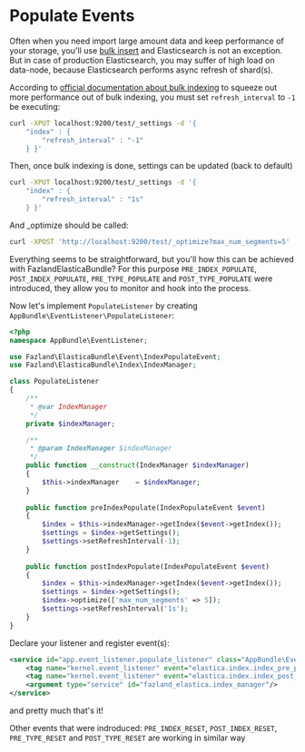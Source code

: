 Populate Events
===============

Often when you need import large amount data and keep performance of your storage,
you'll use [bulk insert](https://en.wikipedia.org/wiki/Bulk_insert) and Elasticsearch is not an exception.
But in case of production Elasticsearch, you may suffer of high load on data-node,
because Elasticsearch performs async refresh of shard(s).

According to [official documentation about bulk indexing](https://www.elastic.co/guide/en/elasticsearch/reference/current/indices-update-settings.html#bulk)
to squeeze out more performance out of bulk indexing, you must set `refresh_interval` to `-1` be executing:

```bash
curl -XPUT localhost:9200/test/_settings -d '{
    "index" : {
        "refresh_interval" : "-1"
    } }'
```

Then, once bulk indexing is done, settings can be updated (back to default)
 
```bash
curl -XPUT localhost:9200/test/_settings -d '{
    "index" : {
        "refresh_interval" : "1s"
    } }'
```

And _optimize should be called:

```bash
curl -XPOST 'http://localhost:9200/test/_optimize?max_num_segments=5'
```

Everything seems to be straightforward, but you'll how this can be achieved with FazlandElasticaBundle?
For this purpose `PRE_INDEX_POPULATE`, `POST_INDEX_POPULATE`, `PRE_TYPE_POPULATE` and `POST_TYPE_POPULATE` were introduced, they allow you to monitor and hook into the process.
 
Now let's implement `PopulateListener` by creating `AppBundle\EventListener\PopulateListener`:

```php
<?php
namespace AppBundle\EventListener;

use Fazland\ElasticaBundle\Event\IndexPopulateEvent;
use Fazland\ElasticaBundle\Index\IndexManager;

class PopulateListener
{
    /**
     * @var IndexManager
     */
    private $indexManager;

    /**
     * @param IndexManager $indexManager
     */
    public function __construct(IndexManager $indexManager)
    {
        $this->indexManager    = $indexManager;
    }
    
    public function preIndexPopulate(IndexPopulateEvent $event)
    {
        $index = $this->indexManager->getIndex($event->getIndex());
        $settings = $index->getSettings();
        $settings->setRefreshInterval(-1);
    }
    
    public function postIndexPopulate(IndexPopulateEvent $event)
    {
        $index = $this->indexManager->getIndex($event->getIndex());
        $settings = $index->getSettings();
        $index->optimize(['max_num_segments' => 5]);
        $settings->setRefreshInterval('1s');
    }
}
```

Declare your listener and register event(s):

```xml
<service id="app.event_listener.populate_listener" class="AppBundle\EventListener\PopulateListener">
    <tag name="kernel.event_listener" event="elastica.index.index_pre_populate" method="preIndexPopulate"/>
    <tag name="kernel.event_listener" event="elastica.index.index_post_populate" method="postIndexPopulate"/>
    <argument type="service" id="fazland_elastica.index_manager"/>
</service>
```

and pretty much that's it!

Other events that were indroduced: `PRE_INDEX_RESET`, `POST_INDEX_RESET`, `PRE_TYPE_RESET` and `POST_TYPE_RESET` are working in similar way
